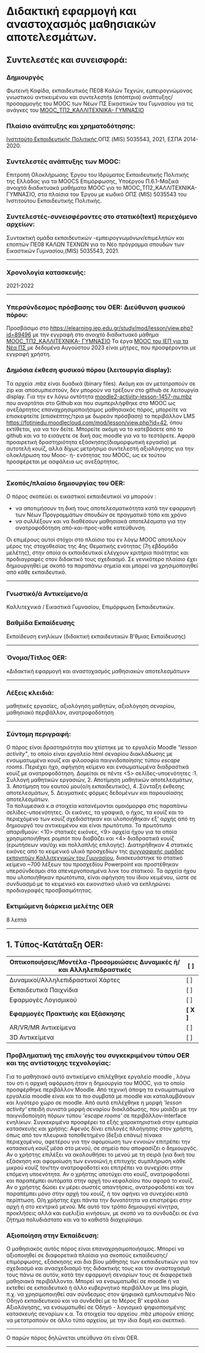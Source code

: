# Διδακτική εφαρμογή και αναστοχασμός μαθησιακών αποτελεσμάτων. 


## Συντελεστές και συνεισφορά:
### Δημιουργός 
Φωτεινή Καφίδα, εκπαιδευτικός ΠΕ08 Καλών Τεχνών, εμπειρογνώμονας γνωστικού  αντικειμένου και συντελεστήs (επόπτρια) ανάπτυξης/ προσαρμογής του MOOC των Νέων ΠΣ Εικαστικών του Γυμνασίου για τις ανάγκες του [ΜΟΟC_ΤΠ2_ΚΑΛΛΙΤΕΧΝΙΚΑ- ΓΥΜΝΑΣΙΟ](https://elearning.iep.edu.gr/study/enrol/index.php?id=2311)
### Πλαίσιο ανάπτυξης και χρηματοδότησης:
[Ινστιτούτο Εκπαιδευτικής Πολιτικής](http://iep.edu.gr/el/),ΟΠΣ (MIS) 5035543, 2021, ΕΣΠΑ 2014-2020.
### Συντελεστές ανάπτυξης των MOOC:
Επιτροπή Ολοκλήρωσης Έργου του Ιδρύματος Εκπαιδευτικής Πολιτικής της Ελλάδας για τα MOOCS Επιμόρφωσης, Υποέργου Π.6.1-Μαζικά ανοιχτά διαδικτυακά μαθήματα MOOC για το ΜΟΟC_ΤΠ2_ΚΑΛΛΙΤΕΧΝΙΚΑ- ΓΥΜΝΑΣΙΟ, στα πλαίσια του Έργου με κωδικό ΟΠΣ (MIS) 5035543 του Ινστιτούτου Εκπαιδευτικής Πολιτικής.
### Συντελεστές-συνεισφέροντες στο στατικό(text) περιεχόμενο αρχείων:
Συντακτική ομάδα εκπαιδευτικών -εμπειρογνωμόνων/επιμελητών και εποπτών ΠΕ08 ΚΑΛΩΝ ΤΕΧΝΩΝ για το Νέο πρόγραμμα σπουδών των Εικαστικών Γυμνασίου,(MIS) 5035543, 2021.

___

### Χρονολογία κατασκευής: ###
 2021-2022
___
 
### Υπερσύνδεσμος πρόσβασης του OER: Διεύθυνση φυσικού πόρου:

Προσβάσιμο στο <https://elearning.iep.edu.gr/study/mod/lesson/view.php?id=89496>  με την εγγραφή στο ανοιχτό διαδικτυακό μάθημα [ΜΟΟC_ΤΠ2_ΚΑΛΛΙΤΕΧΝΙΚΑ- ΓΥΜΝΑΣΙΟ](https://elearning.iep.edu.gr/study/enrol/index.php?id=2311)
Τα έργα [MOOC του ΙΕΠ για τα Νέα ΠΣ ](https://elearning.iep.edu.gr/study/course/index.php?categoryid=68&browse=courses&perpage=20&page=1) με δεδομένα Αυγούστου 2023 είναι μήτρες, που προσφέρονται με εγγραφή χρήστη. 
### Δημόσια έκθεση φυσικού πόρου (λειτουργία display): 
Tα αρχεία .mbz είναι δυαδικά (binary files). Ακόμη και αν μετατραπούν σε zip και αποσυμπιεστούν, δεν μπορούν να τρέξουν στο github σε λειτουργία display. Για την  εν λόγω οντότητα [moodle2-activity-lesson-1457-nu.mbz](https://github.com/fotinikafida/text-to-moodle/blob/main/moodle2-activity-lesson-1457-nu.mbz) που αναρτάται στο Github και που συμπεριλήφθηκε στο MOOC ως ανεξάρτητος επαναχρησιμοποιήσιμος  μαθησιακός πόρος, μπορείτε να επισκεφτείτε (επισκέπτης/τρια με δωρεάν πρόσβαση) το περιβάλλον LMS <https://fotiniedu.moodlecloud.com/mod/lesson/view.php?id=42>, όπου εκτίθεται, για να τον δείτε. Mπορείτε ακόμη να το κατεβάσετε από το github και να το εισάγετε σε δική σας moodle για να το τεστάρετε.  Αφορά προαιρετική δραστηριότητα εξάσκησης(διαμορφωτική εργασία) με αυτοτελή κουίζ, αλλά δίχως μετρήσιμο συντελεστή αξιολόγησης για την ολοκλήρωση του Mooc- ή- ενότητας του ΜΟΟC, ως εκ τούτου προσφέρεται με ασφάλεια ως ανεξάρτητος.
   
___

### Σκοπός/πλαίσιο δημιουργίας του OER: ###   
 Ο πόρος σκοπεύει οι εικαστικοί εκπαιδευτικοί να μπορούν :
 *  να αποτιμήσουν τη δική τους αποτελεσματικότητα κατά την εφαρμογή των Νέων Προγραμμάτων σπουδών σε πραγματικό τόπο και χρόνο  
 * να συλλέξουν και να διαθέσουν μαθησιακά αποτελέσματα για την ανατροφοδότηση από-και-προς-κάθε κατεύθυνση.  

Οι επιμέρους αυτοί στόχοι στο πλαίσιο του εν λόγω MOOC αποτελούν μέρος της στοχοθεσίας της 4ης Θεματικής ενότητας (7η εβδομάδα μελέτης), στην οποία οι εκπαιδευτικοί ελέγχουν κριτήρια ποιότητας και προδιαγραφές  στον διδακτικό τους σχεδιασμό. Σε γενικότερο πλαίσιο έχει δημιουργηθεί με σκοπό τα  παραπάνω σημεία  και μπορεί να χρησιμοποιηθεί από κάθε εκπαιδευτικό.
___  

### Γνωστικό/ά Αντικείμενο/α ###  
 Καλλιτεχνικά / Εικαστικά Γυμνασίου, Επιμόρφωση Εκπαιδευτικών.

### Βαθμίδα Εκπαίδευσης ###
Εκπαίδευση ενηλίκων (διδακτική εκπαιδευτικών Β'θμιας Εκπαίδευσης)

________

### Όνομα/Τίτλος OER:
 «Διδακτική εφαρμογή και αναστοχασμός μαθησιακών αποτελεσμάτων»       
_____

### Λέξεις κλειδιά: ### 
μαθητικές εργασίες, αξιολόγηση μαθητών, αξιολόγηση σεναρίου, μαθησιακό περιβάλλον, ανατροφοδότηση
       
______

### Σύντομη περιγραφή:  

Ο πόρος είναι δραστηριότητα που χτίστηκε με το εργαλείο Moodle *"lesson activity"*, το οποίο είναι εργαλείο  html σεναρίου διακλάδωσης με ενσωματωμένα κουίζ και φιλοσοφία παιγνιδοποίησης τύπου *escape rooms*.  Περιέχει ήχο, αφήγηση κείμενο και ενσωματωμένα διαδραστικά κουίζ με ανατροφοδότηση. Δομείται σε πέντε <5> σελίδες-υποενότητες :1. Συλλογή μαθητικών εργασιών, 2. Αποτίμηση μαθητικών αποτελεσμάτων, 3. Αποτίμηση του εαυτού μου(o/η εκπαιδευτικός), 4. Σύνταξη έκθεσης αποτελεσμάτων, 5. Δειγματικές φόρμες δεδομένων και παρουσίασης αποτελεσμάτων.  
Τα πολυμεσικά κ.α στοιχεία κατανέμονται ομοιόμορφα στις παραπάνω σελίδες-υποενότητες. Οι εικόνες, τα γραφικά, ο ήχος, τα κουίζ και το περιεχόμενο των κουίζ σχεδιάστηκαν και υλοποιήθηκαν εξ' αρχής από τη δημιουργό του αντικειμένου και είναι πρωτότυπα. Τα πρωτότυπα απαριθμούν: <10> στατικές εικόνες, <9> αρχεία ήχου για τα οποία χρησιμοποιήθηκε ρομπότ που διαβάζει και <4> διαδραστικά κουίζ (ερωτήσεων ναι/όχι και πολλαπλής επιλογής). 
Διατηρήθηκαν 4 στατικές εικόνες από το κειμενικό υλικό προσχεδίων της [συγγραφικής ομάδας εκπονητών Καλλιτεχνικών του Γυμνασίου](http://iep.edu.gr/el/nea-ps-provoli), διασκευάστηκε το στατικό κείμενο ~700 λέξεων του προσχεδίου Powerpoint και προστέθηκαν υπερσύνδεσμοι στα απενεργοποιημένα λινκ του στατικού.
Τα αρχεία ήχου που υλοποιήθηκαν πρωτότυπα, είναι αφήγηση του ίδιου κειμένου, ώστε σε συνδυασμό με το κειμενικό και εικονιστικό υλικό να εκπληρώνει προδιαγραφές προσβασιμότητας.

### Εκτιμώμενη διάρκεια μελέτης ΟΕR 
8 λεπτά  
____
##  1. <a name='T-OEROER:'></a>Tύπος-Κατάταξη OER:
<!-- vscode-markdown-toc -->

<!-- vscode-markdown-toc-config
	numbering=true
	autoSave=true
	/vscode-markdown-toc-config -->
<!-- /vscode-markdown-toc -->

|Οπτικοποιήσεις/Μοντέλα-Προσομοιώσεις Δυναμικές ή/και Αλληλεπιδραστικές |  [ ]    
|--------|-----------|
|Δυναμικοί/Αλληλεπιδραστικοί Χάρτες|  [   ]   
| Εκπαιδευτικά Παιχνίδια|  [    ]
| Εφαρμογές Λογισμικού| [  ]
|**Εφαρμογές Πρακτικής και Εξάσκησης**| **[ Χ ]**
|AR/VR/MR Αντικείμενα| [  ]
|3D Αντικείμενα | [   ]

### Προβληματική της επιλογής του συγκεκριμένου τύπου OER και της αντίστοιχης τεχνολογίας: 

Για το μαθησιακό αυτό αντικείμενο επιλέχθηκε εργαλείο moodle , λόγω του οτι η αρχική αφόρμιση ήταν η δημιουργία του ΜΟΟC, για το οποίο προσφέρθηκε περιβάλλον Moodle. Από τεχνική άποψη τα ενσωματωμένα εργαλεία moodle είναι και τα πιο συμβατά με moodle και καταλαμβάνουν και λιγότερο χώρο σε moodle. Aπό αυτά επιλέχθηκε η μορφή *'lesson activity'* επειδή συνιστά μορφή σεναρίου διακλάδωσης, που μοιάζει με την παιγνιδοποίηση πόρων τύπου *'escape rooms'* σε περιβάλλον-interface ενηλίκων. Συγκεκριμένα προσφέρει τα εξής χαρακτηριστικά στην εμπειρία κατασκευής και χρήσης: Αφενός δίνει επιλογές πλοήγησης στον χρήστη, όπως από τον πλευρικά τοποθετημένο (δεξιά επάνω) πίνακα περιεχομένου, αφετέρου για την αφομοίωση των εννοιών επιτρέπει την κατασκευή κουίζ μέσα στο μενού, σε σημείο που αποφασίζει ο δημιουργός. Αν ο χρήστης επιλέξει να ακολουθήσει το μενού με τη σειρά (για δική του εξάσκηση και αφομοίωση των εννοιών),η επιτυχής συμπλήρωση κάθε μικρού κουίζ τον/την ανατροφοδοτεί και επιτρέπει να συνεχίσει στην επόμενη υποενότητα. Αν ο χρήστης αποτύχει στο κουίζ, ανατροφοδοτεί και  παραπέμπει αυτόματα στην αρχή του κεφαλαίου που αφορά το κουίζ. Αν ο χρήστης δώσει εν μέρει σωστές απαντήσεις, ανατροφοδοτεί και τον παραπέμπει μόνο στην αρχή του κουίζ, ή τον αφήνει να συνεχίσει κατά περίπτωση. Ο/η χρήστης έχει πάντα την δυνατότητα να επιστρέψει στην αρχή ή στο κεντρικό μενού. Με αυτό τον τρόπο δημιουργεί κίνητρα, προκλήσεις αλλά και ευελιξία κινήσεων, με σκοπό να τα συνδυάζει σε ένα ζήτημα πολυδιάστατο και να το καθιστά διαχειρίσιμο. 

### Αξιοποίηση στην Εκπαίδευση: 

Ο μαθησιακός αυτός πόρος είναι επαναχρησιμοποιήσιμος. Μπορεί να αξιοποιηθεί σε διαφορετικά  πλαίσια για σκοπούς εκπαίδευσης/επιμόρφωσης, εξάσκησης και δια βίου μάθησης των εκπαιδευτικών για τον σχεδιασμό και ανασχεδιασμό της διδακτικής τους και τον αναστοχασμό τους πάνω σε αυτόν, κατά την εφαρμογή σεναρίων τους σε διαφορετικά μαθησιακά περιβάλλοντα. Μπορεί να ενσωματωθεί σε moodle ή να εκτεθεί σε εκπαιδευτικό ή άλλο κυβερνητικό περιβάλλον με lms plugin, π.χ.  να χρησιμοποιηθεί σαν σύνδεσμος στον ψηφιακά εμπλουτισμένο Νέο Οδηγό εκπαιδευτικού και να συνδεθεί με το Μέρος Β' κεφάλαιο Αξιολόγησης, να ενσωματωθεί σε Οδηγό - λογισμικό ψηφιοποιημένης κατασκευής σεναρίων κ.α. Τα στοιχεία του  αρχείου .mbz μπορούν επίσης να μετατραπούν σε άλλο τύπο αρχείου, με την ίδια δομή και σκεπτικό.
_____

Ο παρών πόρος δηλώνεται υπεύθυνα ότι είναι OER. 
_______________________________


